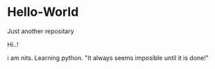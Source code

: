 # Hello-World
Just another repositary

Hi..!

i am nits. Learning python.
"It always seems imposible until it is done!"
